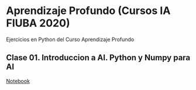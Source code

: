 # Aprendizaje Profundo (Cursos IA FIUBA 2020)

Ejercicios en Python del Curso Aprendizaje Profundo 

## Clase 01. Introduccion a AI. Python y Numpy para AI

[Notebook](clase_1/clase01.ipynb)